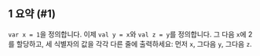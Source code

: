 ## 1 요약 (#1)

`var x = 1`을 정의합니다. 이제 `val y = x`와 `val z = y`를 정의합니다. 그 다음 `x`에 2를 할당하고, 세 식별자의 값을 각각 다른 줄에 출력하세요: 먼저 `x`, 그다음 `y`, 그다음 `z`.